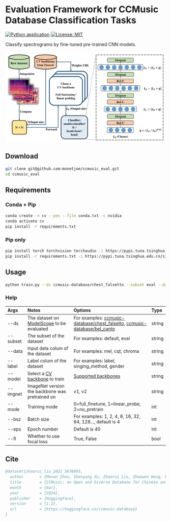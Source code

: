 # Evaluation Framework for CCMusic Database Classification Tasks
[![Python application](https://github.com/monetjoe/ccmusic_eval/actions/workflows/python-app.yml/badge.svg?branch=main)](https://github.com/monetjoe/ccmusic_eval/actions/workflows/python-app.yml)
[![License: MIT](https://img.shields.io/badge/License-MIT-yellow.svg)](https://github.com/monetjoe/ccmusic_eval/blob/main/LICENSE)

Classify spectrograms by fine-tuned pre-trained CNN models.

<img src="./.github/eval.png">

## Download
```bash
git clone git@github.com:monetjoe/ccmusic_eval.git
cd ccmusic_eval
```

## Requirements
### Conda + Pip
```bash
conda create -n cv --yes --file conda.txt -c nvidia
conda activate cv
pip install -r requirements.txt
```

### Pip only
```bash
pip install torch torchvision torchaudio -i https://pypi.tuna.tsinghua.edu.cn/simple
pip install -r requirements.txt -i https://pypi.tuna.tsinghua.edu.cn/simple
```

## Usage
```bash
python train.py --ds ccmusic-database/chest_falsetto --subset eval --data cqt --label singing_method --backbone squeezenet1_1 --fl True --mode 0
```
### Help
| Args     | Notes                                                                                                            | Options                                                                                                                                                                                                        | Type   |
| :------- | :--------------------------------------------------------------------------------------------------------------- | :------------------------------------------------------------------------------------------------------------------------------------------------------------------------------------------------------------- | :----- |
| --ds     | The dataset on [ModelScope](https://www.modelscope.cn/organization/ccmusic-database?tab=dataset) to be evaluated | For examples: [ccmusic-database/chest_falsetto](https://www.modelscope.cn/datasets/ccmusic-database/chest_falsetto), [ccmusic-database/bel_canto](https://www.modelscope.cn/models/ccmusic-database/bel_canto) | string |
| --subset | The subset of the dataset                                                                                        | For examples: default, eval                                                                                                                                                                                    | string |
| --data   | Input data colum of the dataset                                                                                  | For examples: mel, cqt, chroma                                                                                                                                                                                 | string |
| --label  | Label colum of the dataset                                                                                       | For examples: label, singing_method, gender                                                                                                                                                                    | string |
| --model  | Select a [CV backbone](https://huggingface.co/datasets/monetjoe/cv_backbones) to train                           | [Supported backbones](https://www.modelscope.cn/datasets/monetjoe/cv_backbones/dataPeview)                                                                                                                     | string |
| --imgnet | ImageNet version the backbone was pretrained on                                                                  | v1, v2                                                                                                                                                                                                         | string |
| --mode   | Training mode                                                                                                    | 0=full_finetune, 1=linear_probe, 2=no_pretrain                                                                                                                                                                 | int    |
| --bsz    | Batch size                                                                                                       | For examples: 1, 2, 4, 8, 16, 32, 64, 128..., default is 4                                                                                                                                                     | int    |
| --eps    | Epoch number                                                                                                     | Default is 40                                                                                                                                                                                                  | int    |
| --fl     | Whether to use focal loss                                                                                        | True, False                                                                                                                                                                                                    | bool   |

## Cite
```bibtex
@dataset{zhaorui_liu_2021_5676893,
  author       = {Monan Zhou, Shenyang Xu, Zhaorui Liu, Zhaowen Wang, Feng Yu, Wei Li and Baoqiang Han},
  title        = {CCMusic: an Open and Diverse Database for Chinese and General Music Information Retrieval Research},
  month        = {mar},
  year         = {2024},
  publisher    = {HuggingFace},
  version      = {1.2},
  url          = {https://huggingface.co/ccmusic-database}
}
```
